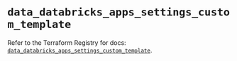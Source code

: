 # `data_databricks_apps_settings_custom_template`

Refer to the Terraform Registry for docs: [`data_databricks_apps_settings_custom_template`](https://registry.terraform.io/providers/databricks/databricks/1.89.0/docs/data-sources/apps_settings_custom_template).

